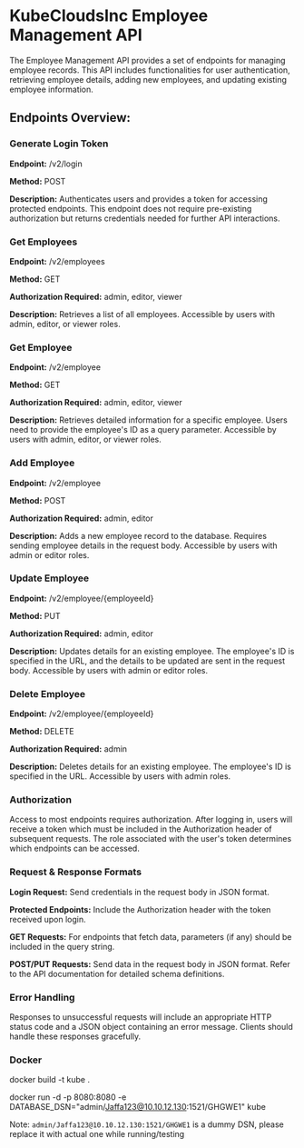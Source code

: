 # **KubeCloudsInc Employee Management API**

The Employee Management API provides a set of endpoints for managing employee records. This API includes functionalities for user authentication, retrieving employee details, adding new employees, and updating existing employee information.

## **Endpoints Overview:**

### **Generate Login Token**
**Endpoint:** /v2/login

**Method:** POST

**Description:** Authenticates users and provides a token for accessing protected endpoints. This endpoint does not require pre-existing authorization but returns credentials needed for further API interactions.

### **Get Employees**
**Endpoint:** /v2/employees

**Method:** GET

**Authorization Required:** admin, editor, viewer

**Description:** Retrieves a list of all employees. Accessible by users with admin, editor, or viewer roles.

### **Get Employee**
**Endpoint:** /v2/employee

**Method:** GET

**Authorization Required:** admin, editor, viewer

**Description:** Retrieves detailed information for a specific employee. Users need to provide the employee's ID as a query parameter. Accessible by users with admin, editor, or viewer roles.

### **Add Employee**
**Endpoint:** /v2/employee

**Method:** POST

**Authorization Required:** admin, editor

**Description:** Adds a new employee record to the database. Requires sending employee details in the request body. Accessible by users with admin or editor roles.

### **Update Employee**
**Endpoint:** /v2/employee/{employeeId}

**Method:** PUT

**Authorization Required:** admin, editor

**Description:** Updates details for an existing employee. The employee's ID is specified in the URL, and the details to be updated are sent in the request body. Accessible by users with admin or editor roles.

### **Delete Employee**
**Endpoint:** /v2/employee/{employeeId}

**Method:** DELETE

**Authorization Required:** admin

**Description:** Deletes details for an existing employee. The employee's ID is specified in the URL. Accessible by users with admin roles.

### **Authorization**
Access to most endpoints requires authorization. After logging in, users will receive a token which must be included in the Authorization header of subsequent requests. The role associated with the user's token determines which endpoints can be accessed.

### **Request & Response Formats**
**Login Request:** Send credentials in the request body in JSON format.

**Protected Endpoints:** Include the Authorization header with the token received upon login.

**GET Requests:** For endpoints that fetch data, parameters (if any) should be included in the query string.

**POST/PUT Requests:** Send data in the request body in JSON format. Refer to the API documentation for detailed schema definitions.

### **Error Handling**
Responses to unsuccessful requests will include an appropriate HTTP status code and a JSON object containing an error message. Clients should handle these responses gracefully.

### **Docker**
docker build -t kube .

docker run -d -p 8080:8080 -e DATABASE_DSN="admin/Jaffa123@10.10.12.130:1521/GHGWE1" kube   

Note: `admin/Jaffa123@10.10.12.130:1521/GHGWE1` is a dummy DSN, please replace it with actual one while running/testing